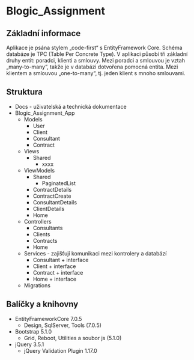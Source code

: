 # Blogic_Assignment

## Základní informace
Aplikace je psána stylem „code-first“ s EntityFramework Core. Schéma databáze je TPC (Table Per Concrete Type). V aplikaci působí tři základní druhy entit: poradci, klienti a smlouvy. Mezi poradci a smlouvou je vztah „many-to-many“, takže je v databázi dotvořena pomocná entita. Mezi klientem a smlouvou „one-to-many“, tj. jeden klient s mnoho smlouvami.

## Struktura
* Docs - uživatelská a technická dokumentace
* Blogic_Assignment_App
  * Models
    * User
    * Client
    * Consultant
    * Contract 
  * Views
    * Shared
      * xxxx   
  * ViewModels
    * Shared
      * PaginatedList
    * ContractDetails
    * ContractCreate
    * ConsultantDetails
    * ClientDetails
    * Home
  * Controllers
    * Consultants
    * Clients
    * Contracts
    * Home 
  * Services - zajišťují komunikaci mezi kontrolery a databází
    * Consultant + interface
    * Client + interface
    * Contract + interface
    * Home + interface
  * Migrations 

## Balíčky a knihovny
* EntityFrameworkCore 7.0.5
  * Design, SqlServer, Tools (7.0.5) 
* Bootstrap 5.1.0
  * Grid, Reboot, Utilities a soubor js (5.1.0)
* jQuery 3.5.1
  * jQuery Validation Plugin 1.17.0
